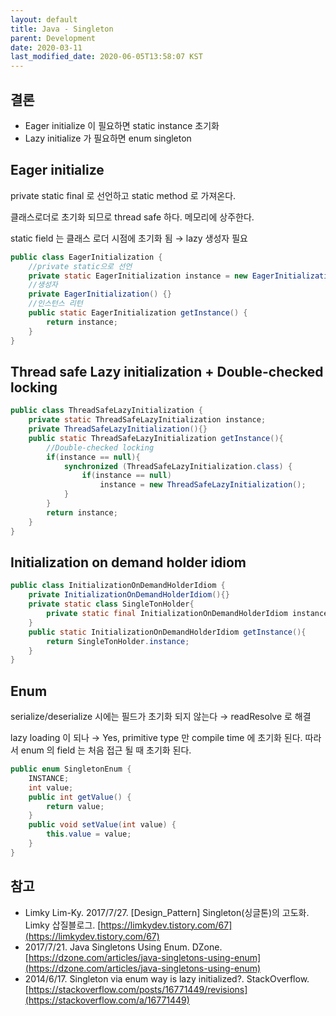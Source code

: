 ```yaml
---
layout: default
title: Java - Singleton
parent: Development
date: 2020-03-11
last_modified_date: 2020-06-05T13:58:07 KST
---
```


## 결론

- Eager initialize 이 필요하면 static instance 초기화
- Lazy initialize 가 필요하면 enum singleton

## Eager initialize

private static final 로 선언하고 static method 로 가져온다.

클래스로더로 초기화 되므로 thread safe 하다. 메모리에 상주한다.

static field 는 클래스 로더 시점에 초기화 됨 → lazy 생성자 필요

```java
public class EagerInitialization { 
    //private static으로 선언
    private static EagerInitialization instance = new EagerInitialization();
    //생성자
    private EagerInitialization() {}
    //인스턴스 리턴
    public static EagerInitialization getInstance() {
        return instance;
    }
}
```

## Thread safe Lazy initialization + Double-checked locking

```java
public class ThreadSafeLazyInitialization {
    private static ThreadSafeLazyInitialization instance;
    private ThreadSafeLazyInitialization(){}
    public static ThreadSafeLazyInitialization getInstance(){
        //Double-checked locking
        if(instance == null){
            synchronized (ThreadSafeLazyInitialization.class) {
                if(instance == null)
                    instance = new ThreadSafeLazyInitialization();
            }
        }
        return instance;
    }
}
```

## Initialization on demand holder idiom

```java
public class InitializationOnDemandHolderIdiom {
    private InitializationOnDemandHolderIdiom(){}
    private static class SingleTonHolder{
        private static final InitializationOnDemandHolderIdiom instance = new InitializationOnDemandHolderIdiom();
    }
    public static InitializationOnDemandHolderIdiom getInstance(){
        return SingleTonHolder.instance;
    }
}
```

## Enum

serialize/deserialize 시에는 필드가 초기화 되지 않는다 → readResolve 로 해결

lazy loading 이 되나 → Yes, primitive type 만 compile time 에 초기화 된다. 따라서 enum 의 field 는 처음 접근 될 때 초기화 된다.

```java
public enum SingletonEnum {
    INSTANCE;
    int value;
    public int getValue() {
        return value;
    }
    public void setValue(int value) {
        this.value = value;
    }
}
```

## 참고

- Limky Lim-Ky. 2017/7/27. [Design_Pattern] Singleton(싱글톤)의 고도화. Limky 삽질블로그. [https://limkydev.tistory.com/67](https://limkydev.tistory.com/67)
- 2017/7/21. Java Singletons Using Enum. DZone. [https://dzone.com/articles/java-singletons-using-enum](https://dzone.com/articles/java-singletons-using-enum)
- 2014/6/17. Singleton via enum way is lazy initialized?.  StackOverflow. [https://stackoverflow.com/posts/16771449/revisions](https://stackoverflow.com/a/16771449)